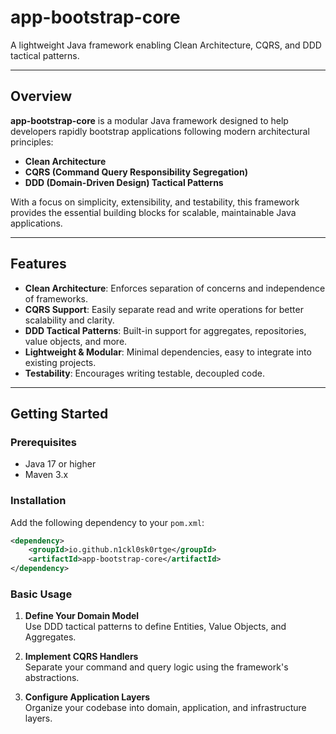 # app-bootstrap-core

A lightweight Java framework enabling Clean Architecture, CQRS, and DDD tactical patterns.

---

## Overview

**app-bootstrap-core** is a modular Java framework designed to help developers rapidly bootstrap 
applications following modern architectural principles:
- **Clean Architecture**
- **CQRS (Command Query Responsibility Segregation)**
- **DDD (Domain-Driven Design) Tactical Patterns**

With a focus on simplicity, extensibility, and testability, this framework provides the
essential building blocks for scalable, maintainable Java applications.

---

## Features

- **Clean Architecture**: Enforces separation of concerns and independence of frameworks.
- **CQRS Support**: Easily separate read and write operations for better scalability and clarity.
- **DDD Tactical Patterns**: Built-in support for aggregates, repositories, value objects, and more.
- **Lightweight & Modular**: Minimal dependencies, easy to integrate into existing projects.
- **Testability**: Encourages writing testable, decoupled code.

---

## Getting Started

### Prerequisites

- Java 17 or higher
- Maven 3.x

### Installation

Add the following dependency to your `pom.xml`:

```xml
<dependency>
    <groupId>io.github.n1ckl0sk0rtge</groupId>
    <artifactId>app-bootstrap-core</artifactId>
</dependency>

```

### Basic Usage

1. **Define Your Domain Model**  
   Use DDD tactical patterns to define Entities, Value Objects, and Aggregates.

2. **Implement CQRS Handlers**  
   Separate your command and query logic using the framework's abstractions.

3. **Configure Application Layers**  
   Organize your codebase into domain, application, and infrastructure layers.
